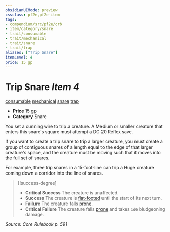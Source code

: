 ```yaml
---
obsidianUIMode: preview
cssclass: pf2e,pf2e-item
tags:
- compendium/src/pf2e/crb
- item/category/snare
- trait/consumable
- trait/mechanical
- trait/snare
- trait/trap
aliases: ["Trip Snare"]
itemLevel: 4
price: 15 gp
---
```

# Trip Snare *Item 4*  
[consumable](../../../rules/traits/consumable.md)  [mechanical](../../../rules/traits/mechanical.md)  [snare](../../../rules/traits/snare.md)  [trap](../../../rules/traits/trap.md)  

- **Price** 15 gp
- **Category** Snare

You set a cunning wire to trip a creature. A Medium or smaller creature that enters this snare's square must attempt a DC 20 Reflex save.

If you want to create a trip snare to trip a larger creature, you must create a group of contiguous snares of a length equal to the edge of that larger creature's space, and the creature must be moving such that it moves into the full set of snares.

For example, three trip snares in a 15-foot-line can trip a Huge creature coming down a corridor into the line of snares.

> [!success-degree] 
> - **Critical Success** The creature is unaffected.
> - **Success** The creature is [flat-footed](../../../rules/conditions.md#Flat-footed) until the start of its next turn.
> - **Failure** The creature falls [prone](../../../rules/conditions.md#Prone).
> - **Critical Failure** The creature falls [prone](../../../rules/conditions.md#Prone) and takes `1d6` bludgeoning damage.

*Source: Core Rulebook p. 591*